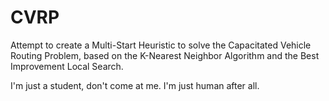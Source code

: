 # CVRP
Attempt to create a Multi-Start Heuristic to solve the Capacitated Vehicle Routing Problem, based on the K-Nearest Neighbor Algorithm and the Best Improvement Local Search.

I'm just a student, don't come at me. I'm just human after all.
